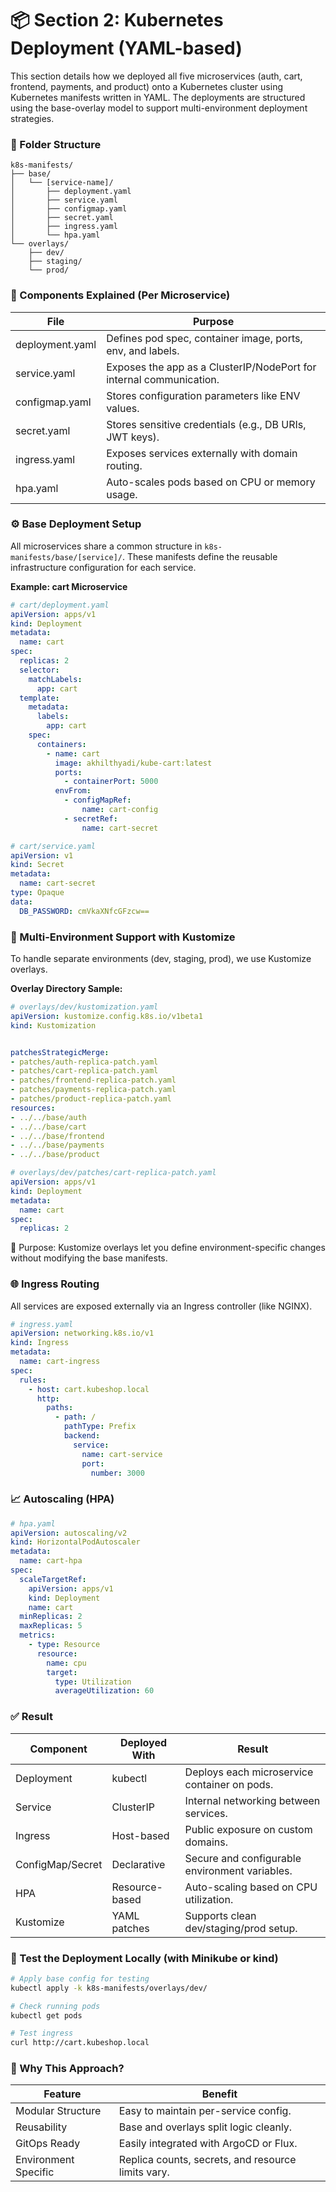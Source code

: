 # 📦 Section 2: Kubernetes Deployment (YAML-based)

This section details how we deployed all five microservices (auth, cart, frontend, payments, and product) onto a Kubernetes cluster using Kubernetes manifests written in YAML. The deployments are structured using the base-overlay model to support multi-environment deployment strategies.

### 📁 Folder Structure

```
k8s-manifests/
├── base/
│   └── [service-name]/
│       ├── deployment.yaml
│       ├── service.yaml
│       ├── configmap.yaml
│       ├── secret.yaml
│       ├── ingress.yaml
│       └── hpa.yaml
└── overlays/
    ├── dev/
    ├── staging/
    └── prod/
```

### 🔨 Components Explained (Per Microservice)

| File            | Purpose                                                             |
| --------------- | ------------------------------------------------------------------- |
| deployment.yaml | Defines pod spec, container image, ports, env, and labels.          |
| service.yaml    | Exposes the app as a ClusterIP/NodePort for internal communication. |
| configmap.yaml  | Stores configuration parameters like ENV values.                    |
| secret.yaml     | Stores sensitive credentials (e.g., DB URIs, JWT keys).             |
| ingress.yaml    | Exposes services externally with domain routing.                    |
| hpa.yaml        | Auto-scales pods based on CPU or memory usage.                      |

### ⚙️ Base Deployment Setup

All microservices share a common structure in `k8s-manifests/base/[service]/`. These manifests define the reusable infrastructure configuration for each service.

**Example: cart Microservice**

```yaml
# cart/deployment.yaml
apiVersion: apps/v1
kind: Deployment
metadata:
  name: cart
spec:
  replicas: 2
  selector:
    matchLabels:
      app: cart
  template:
    metadata:
      labels:
        app: cart
    spec:
      containers:
        - name: cart
          image: akhilthyadi/kube-cart:latest
          ports:
            - containerPort: 5000
          envFrom:
            - configMapRef:
                name: cart-config
            - secretRef:
                name: cart-secret

```

```yaml
# cart/service.yaml
apiVersion: v1
kind: Secret
metadata:
  name: cart-secret
type: Opaque
data:
  DB_PASSWORD: cmVkaXNfcGFzcw==

```

### 🔁 Multi-Environment Support with Kustomize

To handle separate environments (dev, staging, prod), we use Kustomize overlays.

**Overlay Directory Sample:**

```yaml
# overlays/dev/kustomization.yaml
apiVersion: kustomize.config.k8s.io/v1beta1
kind: Kustomization


patchesStrategicMerge:
- patches/auth-replica-patch.yaml
- patches/cart-replica-patch.yaml
- patches/frontend-replica-patch.yaml
- patches/payments-replica-patch.yaml
- patches/product-replica-patch.yaml
resources:
- ../../base/auth
- ../../base/cart
- ../../base/frontend
- ../../base/payments
- ../../base/product

```

```yaml
# overlays/dev/patches/cart-replica-patch.yaml
apiVersion: apps/v1
kind: Deployment
metadata:
  name: cart
spec:
  replicas: 2

```

🎯 Purpose: Kustomize overlays let you define environment-specific changes without modifying the base manifests.

### 🌐 Ingress Routing

All services are exposed externally via an Ingress controller (like NGINX).

```yaml
# ingress.yaml
apiVersion: networking.k8s.io/v1
kind: Ingress
metadata:
  name: cart-ingress
spec:
  rules:
    - host: cart.kubeshop.local
      http:
        paths:
          - path: /
            pathType: Prefix
            backend:
              service:
                name: cart-service
                port:
                  number: 3000
```

### 📈 Autoscaling (HPA)

```yaml
# hpa.yaml
apiVersion: autoscaling/v2
kind: HorizontalPodAutoscaler
metadata:
  name: cart-hpa
spec:
  scaleTargetRef:
    apiVersion: apps/v1
    kind: Deployment
    name: cart
  minReplicas: 2
  maxReplicas: 5
  metrics:
    - type: Resource
      resource:
        name: cpu
        target:
          type: Utilization
          averageUtilization: 60

```

### ✅ Result

| Component        | Deployed With  | Result                                         |
| ---------------- | -------------- | ---------------------------------------------- |
| Deployment       | kubectl        | Deploys each microservice container on pods.   |
| Service          | ClusterIP      | Internal networking between services.          |
| Ingress          | Host-based     | Public exposure on custom domains.             |
| ConfigMap/Secret | Declarative    | Secure and configurable environment variables. |
| HPA              | Resource-based | Auto-scaling based on CPU utilization.         |
| Kustomize        | YAML patches   | Supports clean dev/staging/prod setup.         |

### 🧪 Test the Deployment Locally (with Minikube or kind)

```bash
# Apply base config for testing
kubectl apply -k k8s-manifests/overlays/dev/

# Check running pods
kubectl get pods

# Test ingress
curl http://cart.kubeshop.local
```

### 🎯 Why This Approach?

| Feature              | Benefit                                            |
| -------------------- | -------------------------------------------------- |
| Modular Structure    | Easy to maintain per-service config.               |
| Reusability          | Base and overlays split logic cleanly.             |
| GitOps Ready         | Easily integrated with ArgoCD or Flux.             |
| Environment Specific | Replica counts, secrets, and resource limits vary. |



